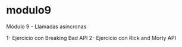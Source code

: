 # modulo9
Módulo 9 - Llamadas asíncronas

1- Ejercicio con Breaking Bad API
2- Ejercicio con Rick and Morty API

